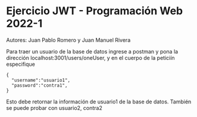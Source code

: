 # Ejercicio JWT - Programación Web 2022-1
Autores: Juan Pablo Romero y Juan Manuel Rivera

Para traer un usuario de la base de datos ingrese a postman y pona la dirección localhost:3001/users/oneUser, y en el cuerpo de la peticiín especifique
  
    {
      "username":"usuario1",
      "password":"contra1",
    }

Esto debe retornar la información de usuario1 de la base de datos. También se puede probar con usuario2, contra2
